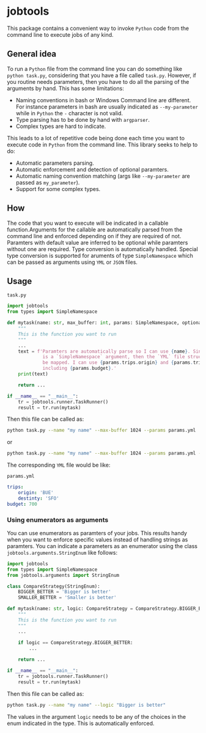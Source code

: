 # jobtools

This package contains a convenient way to invoke `Python` code from the command line to execute jobs of any kind.

## General idea

To run a `Python` file from the command line you can do something like `python task.py`, considering that you have a file called `task.py`. However, if you routine needs parameters, then you have to do all the parsing of the arguments by hand. This has some limitations:
- Naming conventions in bash or Windows Command line are different. For instance parameters in bash are usually indicated as `--my-parameter` while in `Python` the `-` character is not valid. 
- Type parsing has to be done by hand with `argparser`.
- Complex types are hard to indicate.

This leads to a lot of repetitive code being done each time you want to execute code in `Python` from the command line. This library seeks to help to do:
 - Automatic parameters parsing.
 - Automatic enforcement and detection of optional paramters.
 - Automatic naming convention matching (args like `--my-parameter` are passed as `my_parameter`).
 - Support for some complex types.

## How 
The code that you want to execute will be indicated in a callable function.Arguments for the callable are automatically parsed from the command line and enforced depending on if they are required of not. Paramters with default value are inferred to be optional while paramters without one are required. Type conversion is automatically handled. Special type conversion is supported for aruments of type `SimpleNamespace` which can be passed as arguments using `YML` or `JSON` files.

## Usage

`task.py`
```python
import jobtools
from types import SimpleNamespace

def mytask(name: str, max_buffer: int, params: SimpleNamespace, optional_arg: int = 10) -> int:
    """
    This is the function you want to run
    """
    ...
    text = f'Paramters are automatically parse so I can use {name}. Since params \
             is a `SimpleNamespace` argument, then the `YML` file structure will \
             be mapped. I can use {params.trips.origin} and {params.trips.destiny} \
             including {params.budget}.'
    print(text)

    return ...

if __name__ == "__main__":
    tr = jobtools.runner.TaskRunner()
    result = tr.run(mytask)
```

Then this file can be called as:

```bash
python task.py --name "my name" --max-buffer 1024 --params params.yml
```

or

```bash
python task.py --name "my name" --max-buffer 1024 --params params.yml --optional-arg 15
```


The corresponding `YML` file would be like:

`params.yml`
```yaml
trips:
    origin: 'BUE'
    destinty: 'SFO'
budget: 700
```

### Using enumerators as arguments

You can use enumerators as paramters of your jobs. This results handy when you want to enforce specific values instead of handling strings as paramters. You can indicate a parameters as an enumerator using the class `jobtools.arguments.StringEnum` like follows:

```python
import jobtools
from types import SimpleNamespace
from jobtools.arguments import StringEnum

class CompareStrategy(StringEnum):
    BIGGER_BETTER = 'Bigger is better'
    SMALLER_BETTER = 'Smaller is better'

def mytask(name: str, logic: CompareStrategy = CompareStrategy.BIGGER_BETTER) -> int:
    """
    This is the function you want to run
    """
    ...
    
    if logic == CompareStrategy.BIGGER_BETTER:
        ...

    return ...

if __name__ == "__main__":
    tr = jobtools.runner.TaskRunner()
    result = tr.run(mytask)
```

Then this file can be called as:

```bash
python task.py --name "my name" --logic "Bigger is better"
```

The values in the argument `logic` needs to be any of the choices in the enum indicated in the type. This is automatically enforced.